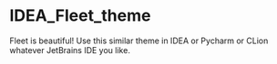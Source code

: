 # IDEA_Fleet_theme
Fleet is beautiful! Use this similar theme in IDEA or Pycharm or CLion whatever JetBrains IDE you like.
